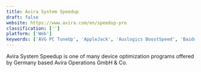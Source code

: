 ```yaml
---
title: Avira System Speedup
draft: false 
website: https://www.avira.com/en/speedup-pro
classification: ['']
platform: ['Web']
keywords: ['AVG PC TuneUp', 'AppleJack', 'Auslogics BoostSpeed', 'Baidu PC Faster', 'BleachBit', 'CCleaner', 'Clean Master', 'Glary Utilities', 'Iceclean', 'PCBoost', 'PCMedik', 'Pegasun System Utilities', 'PerfectSpeed PC Optimizer', 'System Mechanic', 'TweakNow PowerPack', 'WinUtilities', 'Wise Care 365', 'Wise Disk Cleaner', 'Wise Registry Cleaner', 'Yamicsoft Windows Manager', 'jv16 PowerTools']
---
```

Avira System Speedup is one of many device optimization programs offered by Germany based Avira Operations GmbH & Co.